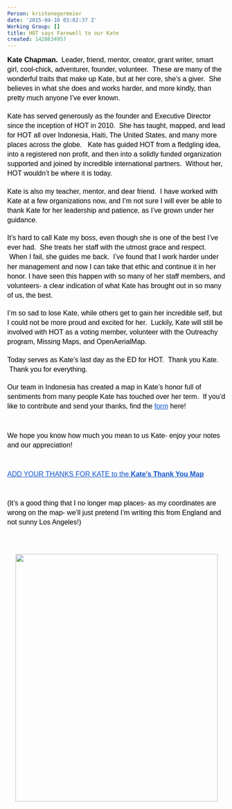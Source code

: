 ```yaml
---
Person: kristenegermeier
date: '2015-04-10 03:02:37 Z'
Working Group: []
title: HOT says Farewell to our Kate
created: 1428634957
---
```

<p style="line-height: 1.38; margin-top: 0pt; margin-bottom: 0pt;" dir="ltr"><strong id="docs-internal-guid-4f4a8961-a146-56ef-d894-6299b06f5345" style="font-weight: normal;"></strong><span style="font-size: 16px; font-family: Arial; color: #000000; background-color: transparent; font-weight: normal; font-style: normal; font-variant: normal; text-decoration: none; vertical-align: baseline; white-space: pre-wrap;"><strong>Kate Chapman. &nbsp;</strong>Leader, friend, mentor, creator, grant writer, smart girl, cool-chick, adventurer, founder, volunteer. &nbsp;These are many of the wonderful traits that make up Kate, but at her core, she’s a giver. &nbsp;She believes in what she does and works harder, and more kindly, than pretty much anyone I’ve ever known. &nbsp;</span></p><p style="line-height: 1.38; margin-top: 0pt; margin-bottom: 0pt;" dir="ltr">&nbsp;</p><p style="line-height: 1.38; margin-top: 0pt; margin-bottom: 0pt;" dir="ltr"><span style="font-size: 16px; font-family: Arial; color: #000000; background-color: transparent; font-weight: normal; font-style: normal; font-variant: normal; text-decoration: none; vertical-align: baseline; white-space: pre-wrap;">Kate has served generously as the founder and Executive Director since the inception of HOT in 2010. &nbsp;She has taught, mapped, and lead for HOT all over Indonesia, Haiti, The United States, and many more places across the globe. &nbsp;&nbsp;Kate has guided HOT from a fledgling idea, into a registered non profit, and then into a solidly funded organization supported and joined by incredible international partners. &nbsp;Without her, HOT wouldn’t be where it is today. &nbsp;</span></p><p style="line-height: 1.38; margin-top: 0pt; margin-bottom: 0pt;" dir="ltr"><strong style="font-weight: normal;">&nbsp;</strong></p><p style="line-height: 1.38; margin-top: 0pt; margin-bottom: 0pt;" dir="ltr"><span style="font-size: 16px; font-family: Arial; color: #000000; background-color: transparent; font-weight: normal; font-style: normal; font-variant: normal; text-decoration: none; vertical-align: baseline; white-space: pre-wrap;">Kate is also my teacher, mentor, and dear friend. &nbsp;I have worked with Kate at a few organizations now, and I’m not sure I will ever be able to thank Kate for her leadership and patience, as I’ve grown under her guidance.</span></p><p style="line-height: 1.38; margin-top: 0pt; margin-bottom: 0pt;" dir="ltr"><strong style="font-weight: normal;">&nbsp;</strong></p><p style="line-height: 1.38; margin-top: 0pt; margin-bottom: 0pt;" dir="ltr"><span style="font-size: 16px; font-family: Arial; color: #000000; background-color: transparent; font-weight: normal; font-style: normal; font-variant: normal; text-decoration: none; vertical-align: baseline; white-space: pre-wrap;">It’s hard to call Kate my boss, even though she is one of the best I’ve ever had. &nbsp;She treats her staff with the utmost grace and respect. &nbsp;When I fail, she guides me back. &nbsp;I’ve found that I work harder under her management and now I can take that ethic and continue it in her honor. I have seen this happen with so many of her staff members, and volunteers- a clear indication of what Kate has brought out in so many of us, the best. </span></p><p style="line-height: 1.38; margin-top: 0pt; margin-bottom: 0pt;" dir="ltr">&nbsp;</p><p style="line-height: 1.38; margin-top: 0pt; margin-bottom: 0pt;" dir="ltr"><span style="font-size: 16px; font-family: Arial; color: #000000; background-color: transparent; font-weight: normal; font-style: normal; font-variant: normal; text-decoration: none; vertical-align: baseline; white-space: pre-wrap;">I’m so sad to lose Kate, while others get to gain her incredible self, but I could not be more proud and excited for her. &nbsp;Luckily, Kate will still be involved with HOT as a voting member, volunteer with the Outreachy program, Missing Maps, and OpenAerialMap.</span></p><p style="line-height: 1.38; margin-top: 0pt; margin-bottom: 0pt;" dir="ltr">&nbsp;</p><p style="line-height: 1.38; margin-top: 0pt; margin-bottom: 0pt;" dir="ltr"><span style="font-size: 16px; font-family: Arial; color: #000000; background-color: transparent; font-weight: normal; font-style: normal; font-variant: normal; text-decoration: none; vertical-align: baseline; white-space: pre-wrap;">Today serves as Kate’s last day as the ED for HOT. &nbsp;Thank you Kate. &nbsp;Thank you for everything. &nbsp;</span></p><p style="line-height: 1.38; margin-top: 0pt; margin-bottom: 0pt;" dir="ltr">&nbsp;</p><p style="line-height: 1.38; margin-top: 0pt; margin-bottom: 0pt;" dir="ltr"><span style="font-size: 16px; font-family: Arial; color: #000000; background-color: transparent; font-weight: normal; font-style: normal; font-variant: normal; text-decoration: none; vertical-align: baseline; white-space: pre-wrap;">Our team in Indonesia has created a map in Kate’s honor full of sentiments from many people Kate has touched over her term. &nbsp;If you’d like to contribute and send your thanks, find the </span><a style="text-decoration: none;" href="https://docs.google.com/forms/d/1h9-X4d_-i5Mzum-H0qNIpKrOp2fbBNDe8hUGMQtvaJw/viewform"><span style="font-size: 16px; font-family: Arial; color: #1155cc; background-color: transparent; font-weight: normal; font-style: normal; font-variant: normal; text-decoration: underline; vertical-align: baseline; white-space: pre-wrap;">form</span></a><span style="font-size: 16px; font-family: Arial; color: #000000; background-color: transparent; font-weight: normal; font-style: normal; font-variant: normal; text-decoration: none; vertical-align: baseline; white-space: pre-wrap;"> here!</span></p><p><strong style="font-weight: normal;">&nbsp;</strong></p><p style="line-height: 1.38; margin-top: 0pt; margin-bottom: 0pt;" dir="ltr"><span style="font-size: 16px; font-family: Arial; color: #000000; background-color: transparent; font-weight: normal; font-style: normal; font-variant: normal; text-decoration: none; vertical-align: baseline; white-space: pre-wrap;">We hope you know how much you mean to us Kate- enjoy your notes and our appreciation!</span></p><p><strong style="font-weight: normal;">&nbsp;</strong></p><p style="line-height: 1.38; margin-top: 0pt; margin-bottom: 0pt;" dir="ltr"><a style="text-decoration: none;" href="http://openstreetmap.id/thankyoukate/"><span style="font-size: 16px; font-family: Arial; color: #1155cc; background-color: transparent; font-weight: normal; font-style: normal; font-variant: normal; text-decoration: underline; vertical-align: baseline; white-space: pre-wrap;">ADD YOUR THANKS FOR KATE to the <strong>Kate’s Thank You Map</strong></span></a></p><p><strong style="font-weight: normal;">&nbsp;</strong></p><p style="line-height: 1.38; margin-top: 0pt; margin-bottom: 0pt;" dir="ltr"><span style="font-size: 16px; font-family: Arial; color: #000000; background-color: transparent; font-weight: normal; font-style: normal; font-variant: normal; text-decoration: none; vertical-align: baseline; white-space: pre-wrap;">(It’s a good thing that I no longer map places- as my coordinates are wrong on the map- we’ll just pretend I’m writing this from England and not sunny Los Angeles!)</span></p><p><br><br></p><p style="line-height: 1.38; margin-top: 0pt; margin-bottom: 0pt; text-align: center;" dir="ltr"><span style="font-size: 16px; font-family: Arial; color: #000000; background-color: transparent; font-weight: normal; font-style: normal; font-variant: normal; text-decoration: none; vertical-align: baseline; white-space: pre-wrap;"><img style="border: none; transform: rotate(0.00rad); -webkit-transform: rotate(0.00rad);" src="https://lh5.googleusercontent.com/lA_izJC0tBXobrQObUqitUebpnJuoCsY8f0pjTPSXCksy2M6iHZbH8QxZVioWnUs_5rZ2d_8wgzjr9LAuhbLKSuJ6vGvsDIwawMvsawmQd8iGRDWr4WKHk58y-yYIPVmTBtj1U8" alt="" height="572px;" width="467px;"></span></p>
